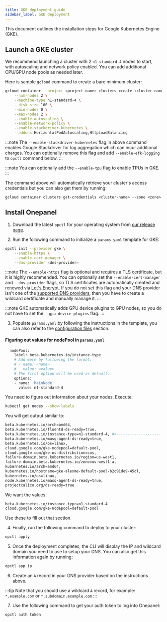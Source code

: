 ```yaml
---
title: GKE deployment guide
sidebar_label: GKE deployment
---
```


This document outlines the installation steps for Google Kubernetes Engine (GKE).

## Launch a GKE cluster
We recommend launching a cluster with 2 `n1-standard-4` nodes to start, with autoscaling and network policy enabled. You can add additional CPU/GPU node pools as needed later.

Here is sample `gcloud` command to create a bare minimum cluster:

```bash
gcloud container --project <project-name> clusters create <cluster-name> --zone <zone> \
    --num-nodes 2 \
    --machine-type n1-standard-4 \
    --disk-size 100 \
    --min-nodes 0 \
    --max-nodes 2 \
    --enable-autoscaling \
    --enable-network-policy \
    --enable-stackdriver-kubernetes \
    --addons HorizontalPodAutoscaling,HttpLoadBalancing
```

:::note
The `--enable-stackdriver-kubernetes` flag in above command enables Google Stackdriver for log aggregation which can incur additional charges. You can optionally remove this flag and add `--enable-efk-logging` to `opctl` command below.
:::

:::note
You can optionally add the `--enable-tpu` flag to enable TPUs in GKE.
:::

The command above will automatically retrieve your cluster's access credentials but you can also get them by running:

```
gcloud container clusters get-credentials <cluster-name> --zone <zone>
```

## Install Onepanel
1. Download the latest `opctl` for your operating system from [our release page](https://github.com/onepanelio/core/releases/latest).

2. Run the following command to initialize a `params.yaml` template for GKE:

```bash
opctl init --provider gke \
    --enable-https \
    --enable-cert-manager \
    --dns-provider <dns-provider>
```

:::note
The `--enable-https` flag is optional and requires a TLS certificate, but it is highly recommended. You can optionally set the `--enable-cert-manager` and `--dns-provider` flags, so TLS certificates are automatically created and renewed via [Let's Encrypt](https://letsencrypt.org/). If you do not set this flag and your DNS provider isn't one of the [supported DNS providers](/docs/deployment/configuration/tls#supported-dns-providers), then you have to create a wildcard certificate and manually manage it.
:::

:::note
GKE automatically adds GPU device plugins to GPU nodes, so you do not have to set the `--gpu-device-plugins` flag.
:::

3. Populate `params.yaml` by following the instructions in the template, you can also refer to the [configuration files](/docs/deployment/configuration/files) section.

#### Figuring out values for nodePool in `params.yaml`
```bash
  nodePool:
    label: beta.kubernetes.io/instance-type
    # Add more by following the format:
    # - name: <name>
    #   value: <value>
    # The first option will be used as default.
    options:
    - name: 'MainNode'
      value: n1-standard-4
```
You need to figure out information about your nodes.
Execute:
```bash
kubectl get nodes --show-labels
```
You will get output similar to:
```bash
beta.kubernetes.io/arch=amd64,
beta.kubernetes.io/fluentd-ds-ready=true,
beta.kubernetes.io/instance-type=n1-standard-4, #<----------------------------
beta.kubernetes.io/masq-agent-ds-ready=true,
beta.kubernetes.io/os=linux,
cloud.google.com/gke-nodepool=default-pool,
cloud.google.com/gke-os-distribution=cos,
failure-domain.beta.kubernetes.io/region=us-west1,
failure-domain.beta.kubernetes.io/zone=us-west1-a,
kubernetes.io/arch=amd64,
kubernetes.io/hostname=gke-alexme-default-pool-b2c91de9-45dl,
kubernetes.io/os=linux,
node.kubernetes.io/masq-agent-ds-ready=true,
projectcalico.org/ds-ready=true
```
We want the values:

```bash
beta.kubernetes.io/instance-type=n1-standard-4
cloud.google.com/gke-nodepool=default-pool
```

Use these to fill out that section.

4. Finally, run the following command to deploy to your cluster:

```bash
opctl apply
```

5. Once the deployment completes, the CLI will display the IP and wildcard domain you need to use to setup your DNS. You can also get this information again by running:

```bash
opctl app ip
```

6. Create an `A` record in your DNS provider based on the instructions above.

:::tip
Note that you should use a wildcard `A` record, for example: `*.example.com` or `*.subdomain.example.com`
:::

7. Use the following command to get your auth token to log into Onepanel:

```bash
opctl auth token
```

